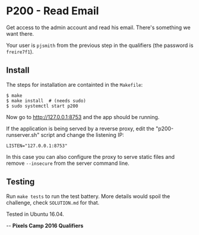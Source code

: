 P200 - Read Email
=================

Get access to the admin account and read his email. There's
something we want there.

Your user is `pjsmith` from the previous step in the qualifiers
(the password is `freire7f1`).


Install
-------

The steps for installation are containted in the `Makefile`:

    $ make
    $ make install  # (needs sudo)
    $ sudo systemctl start p200

Now go to http://127.0.0.1:8753 and the app should be running.

If the application is being served by a reverse proxy, edit
the "p200-runserver.sh" script and change the listening IP:

    LISTEN="127.0.0.1:8753"

In this case you can also configure the proxy to serve static
files and remove `--insecure` from the server command line.


Testing
-------

Run `make tests` to run the test battery. More details would
spoil the challenge, check `SOLUTION.md` for that.

Tested in Ubuntu 16.04.


--
**Pixels Camp 2016 Qualifiers**
